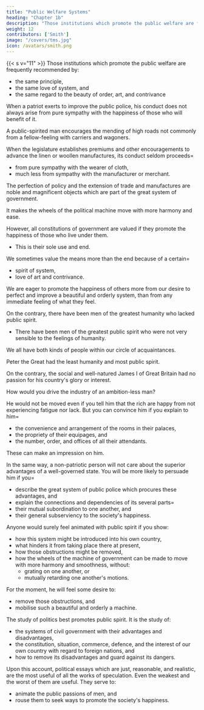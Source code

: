 ```yaml
---
title: "Public Welfare Systems"
heading: "Chapter 1b"
description: "Those institutions which promote the public welfare are frequently recommended by the same love of system"
weight: 12
contributors: ['Smith']
image: "/covers/tms.jpg"
icon: /avatars/smith.png
---
```



{{< s v="11" >}} Those institutions which promote the public welfare are frequently recommended by:
- the same principle,
- the same love of system, and
- the same regard to the beauty of order, art, and contrivance

When a patriot exerts to improve the public police, his conduct does not always arise from pure sympathy with the happiness of those who will benefit of it.

A public-spirited man encourages the mending of high roads not commonly from a fellow-feeling with carriers and wagoners.

When the legislature establishes premiums and other encouragements to advance the linen or woollen manufactures, its conduct seldom proceeds= 
- from pure sympathy with the wearer of cloth,
- much less from sympathy with the manufacturer or merchant.

The perfection of policy and the extension of trade and manufactures are noble and magnificent objects which are part of the great system of government.<!-- Their contemplation pleases us.
We are interested in whatever advances them. -->

It makes the wheels of the political machine move with more harmony and ease.
<!-- We take pleasure in beholding the perfection of so beautiful and grand a system.
We are uneasy until we remove any obstruction that can disturb or encumber the regularity of its motions. -->

However, all constitutions of government are valued if they promote the happiness of those who live under them.
- This is their sole use and end.

We sometimes value the means more than the end because of a certain= 
- spirit of system,
- love of art and contrivance.

We are eager to promote the happiness of others more from our desire to perfect and improve a beautiful and orderly system, than from any immediate feeling of what they feel.

On the contrary, there have been men of the greatest humanity who lacked public spirit.
- There have been men of the greatest public spirit who were not very sensible to the feelings of humanity.

We all have both kinds of people within our circle of acquaintances.

Peter the Great had the least humanity and most public spirit. 

On the contrary, the social and well-natured James I of Great Britain had no passion for his country's glory or interest.

How would you drive the industry of an ambition-less man?

He would not be moved even if you tell him that the rich are happy from not experiencing fatigue nor lack. But you can convince him if you explain to him= 
- the convenience and arrangement of the rooms in their palaces,
- the propriety of their equipages, and
- the number, order, and offices of all their attendants.

<!-- havin
- sheltered from the sun and the rain,
- seldom hungry and cold, and
- rarely exposed to weariness or any kind of lack. -->

<!-- The most eloquent exhortation of this kind will have little effect on him. If you hope to succeed, you must=  -->

These can make an impression on him.

<!-- Yet all these things only= 
keep off the sun and the rain, and
save them from= 
hunger and cold,
want and weariness. -->

In the same way, a non-patriotic person <!-- it will often be useless to tell a person, who lacks interest in his country, --> will not care about the superior advantages of a well-governed state. You will be more likely to persuade him if you= 
- describe the great system of public police which procures these advantages, and
- explain the connections and dependencies of its several parts= 
- their mutual subordination to one another, and
- their general subserviency to the society's happiness.

<!-- Such subjects are better lodged, clothed, and fed.
These considerations will commonly make no great impression. -->

Anyone would surely feel animated with public spirit if you show:
- how this system might be introduced into his own country,
- what hinders it from taking place there at present,
- how those obstructions might be removed,
- how the wheels of the machine of government can be made to move with more harmony and smoothness, without:
  - grating on one another, or
  - mutually retarding one another's motions.

For the moment, he will feel some desire to:
- remove those obstructions, and
- mobilise such a beautiful and orderly a machine.

The study of politics best promotes public spirit. It is the study of: 
- the systems of civil government with their advantages and disadvantages,
- the constitution, situation, commerce, defence, and the interest of our own country with regard to foreign nations, and
- how to remove its disadvantages and guard against its dangers.

Upon this account, political essays which are just, reasonable, and realistic, are the most useful of all the works of speculation. Even the weakest and the worst of them are useful. They serve to:
- animate the public passions of men, and
- rouse them to seek ways to promote the society's happiness.
